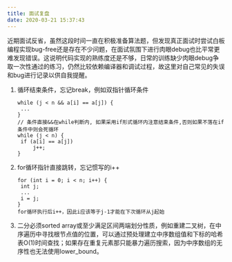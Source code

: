 ```yaml
---
title: 面试复盘
date: 2020-03-21 15:37:43
---
```


近期面试反省，虽然这段时间一直在积极准备算法题，但发现真正面试时尝试白板编程实现bug-free还是存在不少问题，在面试氛围下进行肉眼debug也比平常更难发现错误。这说明代码实现的熟练度还是不够，日常的训练缺少肉眼debug争取一次性通过的练习，仍然比较依赖编译器和调试过程，故这里对自己常见的失误和bug进行记录以供自我提醒。

1. 循环结束条件，忘记break，例如双指针循环条件

   ```
   while (j < n && a[i] == a[j]) {
   	...
   }
   // 条件直接&&在while判断内, 如果采用if形式循环内注意结束条件,否则如果不落在if条件中则会死循环
   while (j < n) {
   	if (a[i] == a[j])
   		j++;
   }
   ```

   

2. for循环指针直接跳转，忘记惯写的i++

   ```
   for (int i = 0; i < n; i++) {
   	int j;
   	...
   	i = j;
   }
   for循环执行后i++，因此i应该等于j-1才能在下次循环从j起始
   ```


3. 二分必须sorted array或至少满足区间两端划分性质，例如重建二叉树，在中序遍历中寻找根节点值的位置，可以通过预处理建立中序数组值和下标的哈希表O(1)时间查找；如果存在重复元素那只能暴力遍历搜索，因为中序数组的无序性也无法使用lower_bound。

   
